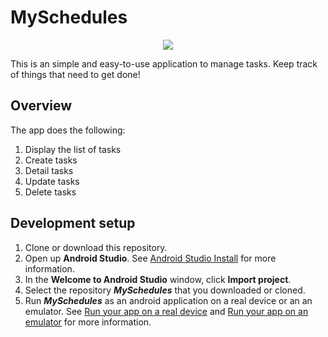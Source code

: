 # MySchedules

<p align="center">
  <img src="https://cdn4.iconfinder.com/data/icons/web-development-5/500/calendar-date-month-planner-256.png">
</p>

This is an simple and easy-to-use application to manage tasks. Keep track of things that need to get done!

## Overview

The app does the following:

1. Display the list of tasks 
2. Create tasks
3. Detail tasks
4. Update tasks
5. Delete tasks

## Development setup

1.  Clone or download this repository.
2. Open up **Android Studio**. See [Android Studio Install](https://developer.android.com/studio/install) for more information.
3. In the **Welcome to Android Studio** window, click **Import project**.
4. Select the repository _**MySchedules**_ that you downloaded or cloned.
5. Run  _**MySchedules**_ as an android application on a real device or an an emulator. See [Run your app on a real device](https://developer.android.com/training/basics/firstapp/running-app#RealDevice) and [Run your app on an emulator](https://developer.android.com/training/basics/firstapp/running-app#Emulator) for more information.
